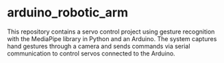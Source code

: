 # arduino_robotic_arm
This repository contains a servo control project using gesture recognition with the MediaPipe library in Python and an Arduino. The system captures hand gestures through a camera and sends commands via serial communication to control servos connected to the Arduino.
